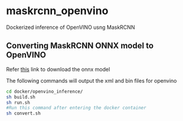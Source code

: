 # maskrcnn_openvino
Dockerized inference of OpenVINO usng MaskRCNN


## Converting MaskRCNN ONNX model to OpenVINO
Refer [this](https://docs.openvinotoolkit.org/latest/openvino_docs_MO_DG_prepare_model_convert_model_onnx_specific_Convert_Mask_RCNN.html) link to download the onnx model

The following commands will output the xml and bin files for openvino
```sh
cd docker/openvino_inference/
sh build.sh
sh run.sh
#Run this command after entering the docker container
sh convert.sh 
```
